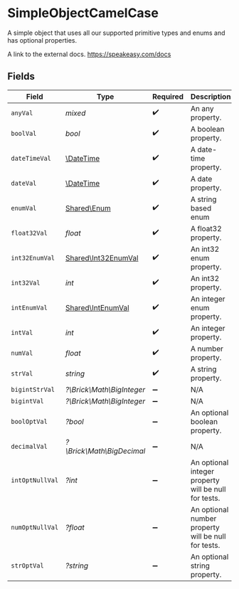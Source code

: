 # SimpleObjectCamelCase

A simple object that uses all our supported primitive types and enums and has optional properties.

A link to the external docs.
<https://speakeasy.com/docs>


## Fields

| Field                                                         | Type                                                          | Required                                                      | Description                                                   | Example                                                       |
| ------------------------------------------------------------- | ------------------------------------------------------------- | ------------------------------------------------------------- | ------------------------------------------------------------- | ------------------------------------------------------------- |
| `anyVal`                                                      | *mixed*                                                       | :heavy_check_mark:                                            | An any property.                                              | any example                                                   |
| `boolVal`                                                     | *bool*                                                        | :heavy_check_mark:                                            | A boolean property.                                           | true                                                          |
| `dateTimeVal`                                                 | [\DateTime](https://www.php.net/manual/en/class.datetime.php) | :heavy_check_mark:                                            | A date-time property.                                         | 2020-01-01T00:00:00.001Z                                      |
| `dateVal`                                                     | [\DateTime](https://www.php.net/manual/en/class.datetime.php) | :heavy_check_mark:                                            | A date property.                                              | 2020-01-01                                                    |
| `enumVal`                                                     | [Shared\Enum](../../Models/Shared/Enum.md)                    | :heavy_check_mark:                                            | A string based enum                                           | one                                                           |
| `float32Val`                                                  | *float*                                                       | :heavy_check_mark:                                            | A float32 property.                                           | 2.2222222                                                     |
| `int32EnumVal`                                                | [Shared\Int32EnumVal](../../Models/Shared/Int32EnumVal.md)    | :heavy_check_mark:                                            | An int32 enum property.                                       | 69                                                            |
| `int32Val`                                                    | *int*                                                         | :heavy_check_mark:                                            | An int32 property.                                            | 1                                                             |
| `intEnumVal`                                                  | [Shared\IntEnumVal](../../Models/Shared/IntEnumVal.md)        | :heavy_check_mark:                                            | An integer enum property.                                     | 3                                                             |
| `intVal`                                                      | *int*                                                         | :heavy_check_mark:                                            | An integer property.                                          | 999999                                                        |
| `numVal`                                                      | *float*                                                       | :heavy_check_mark:                                            | A number property.                                            | 1.1                                                           |
| `strVal`                                                      | *string*                                                      | :heavy_check_mark:                                            | A string property.                                            | example                                                       |
| `bigintStrVal`                                                | *?\Brick\Math\BigInteger*                                     | :heavy_minus_sign:                                            | N/A                                                           |                                                               |
| `bigintVal`                                                   | *?\Brick\Math\BigInteger*                                     | :heavy_minus_sign:                                            | N/A                                                           |                                                               |
| `boolOptVal`                                                  | *?bool*                                                       | :heavy_minus_sign:                                            | An optional boolean property.                                 | true                                                          |
| `decimalVal`                                                  | *?\Brick\Math\BigDecimal*                                     | :heavy_minus_sign:                                            | N/A                                                           |                                                               |
| `intOptNullVal`                                               | *?int*                                                        | :heavy_minus_sign:                                            | An optional integer property will be null for tests.          | 999999                                                        |
| `numOptNullVal`                                               | *?float*                                                      | :heavy_minus_sign:                                            | An optional number property will be null for tests.           | 1.1                                                           |
| `strOptVal`                                                   | *?string*                                                     | :heavy_minus_sign:                                            | An optional string property.                                  | optional example                                              |